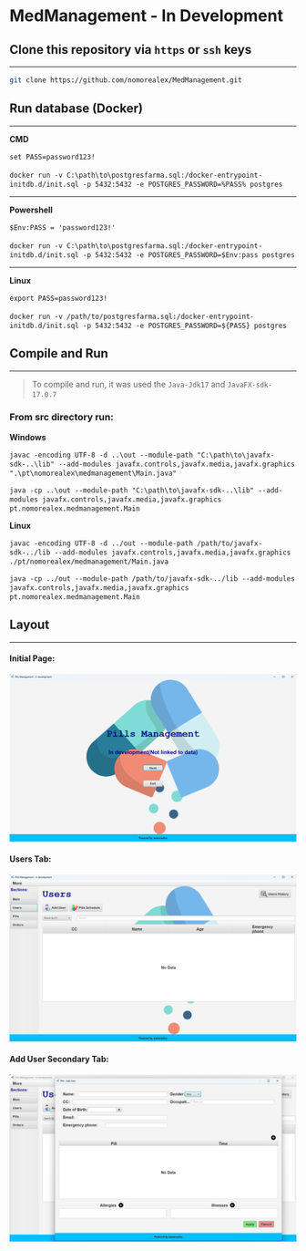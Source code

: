 # MedManagement - In Development

## Clone this repository via `https` or `ssh` keys

--------

```bash
git clone https://github.com/nomorealex/MedManagement.git
```


## Run database (Docker)

--------
**CMD**

```
set PASS=password123!

docker run -v C:\path\to\postgresfarma.sql:/docker-entrypoint-initdb.d/init.sql -p 5432:5432 -e POSTGRES_PASSWORD=%PASS% postgres
```

--------
**Powershell**

```
$Env:PASS = 'password123!'

docker run -v C:\path\to\postgresfarma.sql:/docker-entrypoint-initdb.d/init.sql -p 5432:5432 -e POSTGRES_PASSWORD=$Env:pass postgres
```

--------
**Linux**

```
export PASS=password123!

docker run -v /path/to/postgresfarma.sql:/docker-entrypoint-initdb.d/init.sql -p 5432:5432 -e POSTGRES_PASSWORD=${PASS} postgres
```

## Compile and Run

---------

> To compile and run, it was used the `Java-Jdk17` and `JavaFX-sdk-17.0.7`

### From src directory run:

**Windows**
```
javac -encoding UTF-8 -d ..\out --module-path "C:\path\to\javafx-sdk-..\lib" --add-modules javafx.controls,javafx.media,javafx.graphics ".\pt\nomorealex\medmanagement\Main.java"
```
```
java -cp ..\out --module-path "C:\path\to\javafx-sdk-..\lib" --add-modules javafx.controls,javafx.media,javafx.graphics pt.nomorealex.medmanagement.Main
```

**Linux**

```
javac -encoding UTF-8 -d ../out --module-path /path/to/javafx-sdk-../lib --add-modules javafx.controls,javafx.media,javafx.graphics ./pt/nomorealex/medmanagement/Main.java
```
```
java -cp ../out --module-path /path/to/javafx-sdk-../lib --add-modules javafx.controls,javafx.media,javafx.graphics pt.nomorealex.medmanagement.Main
```

## Layout

------
#### Initial Page:
![Initial Page](layoutimages/main.png "Initial Page")

#### Users Tab:
![Users Tab](layoutimages/users.png "Users Tab")

#### Add User Secondary Tab:
![Add User Secondary Tab](layoutimages/adduser.png "Add User Secondary Tab")
